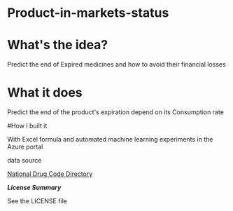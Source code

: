 # Product-in-markets-status

# What's the idea?

Predict the end of Expired medicines and how to avoid their financial losses

# What it does

Predict the end of the product's expiration depend on its Consumption rate

#How I built it

With Excel formula and automated machine learning experiments in the Azure portal

data source

[National Drug Code Directory](https://www.fda.gov/drugs/drug-approvals-and-databases/national-drug-code-directory)

**_License Summary_**

See the LICENSE file
